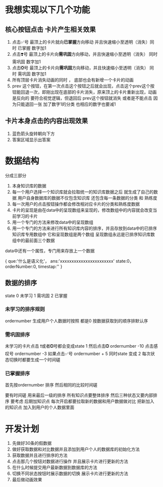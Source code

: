 # 我想实现以下几个功能 

## 核心按钮点击 卡片产生相关效果
1. 点击✅号 最顶上的卡片就向**已掌握**方向移动 并且快速缩小至透明（消失）同时 已掌握 数字加1 
2. 点击❣️号 最顶上的卡片向**需巩固**方向移动，并且快速缩小至透明（消失） 同时 需巩固 数字加1
3. 点击❎号 最顶上的卡片向**需巩固**方向移动，并且快速缩小至透明（消失） 同时 需巩固 数字加1
4. 所有顶层卡片消失动画的同时 ， 底部也会有新增一个卡片的动画
5. prev 这个按钮，在第一次点击这个按钮之后就会出现，点击这个prev这个按钮能回退一次，即刚出现在底部的卡片消失，原来顶上的卡片重新出现，动画是反向的 要符合视觉逻辑，但退回后 prev这个按钮就消失 或者是不能点击 因为只能退回一张 加了数字1的分类 也相应的数字也要减1

## 卡片本身点击的内容出现效果
1. 蓝色箭头旋转朝向下方 
2. 答案区域显示出答案


# 数据结构
分成三部分 
1. 本身知识库的数据 
2. 每一个用户选择一个知识库就会拉取统一的知识库数据之后 就生成了自己的数据 用户自身数据库的数据不仅包含知识库 还包含每一条数据的分类 和 熟练度
3. 每一次用户的点击按钮操作都会修改相对应卡片的分类和熟练度数据
4. 卡片的呈现是由在data中的呈现数组来呈现的，修改数组中的内容就会改变当前学习的卡片
5. 用一个专门的方法来修改data中的呈现数组
6. 用一个专门的方法来进行所有知识库内容的排序，并且存放到data中的已排序知识库专用数组中 它和呈现数组是两个数组 呈现数组永远是已排序知识库数组中的最前面三个数据

data中还有一个属性，专门用来存放上一个数据

{
    que:'什么是语义化'，
    ans:'xxxxxxxxxxxxxxxxxxxxxxx'
    state:0，
    orderNumber:0,
    timestap:''
}

## 数据的排序
state  0 未学习 1 需巩固 2 已掌握
### 未学习的排序规则
ordernumber  生成用户个人数据时按照 都是0 按数据获取到的顺序排默认序

### 需巩固排序
未学习的卡片点击 ❗️或者❎号都会变成state 1 然后点击❎ ordernumber -10
点击感叹号 ordernumber -3 
如果点击✅号 ordernumber  + 5 同时state 变成 2
每次状态切换时都要生成一个时间磋

### 已掌握排序
首先按ordernumber 排序 然后相同的比较时间磋


要有时间磋 用来最后一级的排序
所有知识点要整体排序
然后三种状态又要内部排序
要考虑 后期加知识点 每次开启都要拉取新的数据和用户数据做对比 把新加入的知识点 加入到用户的个人数据里面

# 开发计划
1. 先做好30条的假数据
2. 做好获取数据和对比数据并且添加到用户个人的数据库的初始化方法
3. 获取数据并且进行排序的方法
4. 点击那几个按钮对数据进行操作 并且展示卡片进行更新的方法
5. 在什么时候提交用户最新数据到数据库的方法
6. 切换不同状态按钮时展示数据的切换 展示卡片进行更新的方法
7. 最后做动画效果